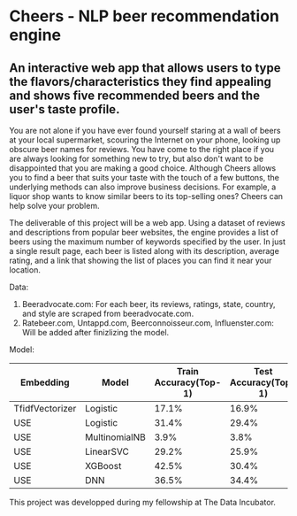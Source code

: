 # Cheers - NLP beer recommendation engine

## An interactive web app that allows users to type the flavors/characteristics they find appealing and shows five recommended beers and the user's taste profile.

You are not alone if you have ever found yourself staring at a wall of beers at your local supermarket, scouring the Internet on your phone, looking up obscure beer names for reviews. You have come to the right place if you are always looking for something new to try, but also don't want to be disappointed that you are making a good choice. Although Cheers allows you to find a beer that suits your taste with the touch of a few buttons, the underlying methods can also improve business decisions. For example, a liquor shop wants to know similar beers to its top-selling ones? Cheers can help solve your problem.


The deliverable of this project will be a web app. Using a dataset of reviews and descriptions from popular beer websites, the engine provides a list of beers using the maximum number of keywords specified by the user.  In just a single result page, each beer is listed along with its description, average rating, and a link that showing the list of places you can find it near your location.

Data:

  1. Beeradvocate.com: For each beer, its reviews, ratings, state,	country, and	style are scraped from beeradvocate.com.
  2. Ratebeer.com, Untappd.com, Beerconnoisseur.com, Influenster.com: Will be added after finizlizing the model.

Model:

| Embedding | Model | Train Accuracy(Top-1) | Test Accuracy(Top-1) | Train Accuracy(Top-5) | Test Accuracy(Top-5) |
| --- | --- | --- | --- | --- | --- |
| TfidfVectorizer | Logistic | 17.1% | 16.9% | 34.9% | 34.5% |
| USE | Logistic | 31.4% | 29.4% | 54.5% | 54.4% |
| USE | MultinomialNB | 3.9% | 3.8% | 11.5% | 11.4% |
| USE | LinearSVC | 29.2% | 25.9% | 51.3% | 50.1% |
| USE | XGBoost | 42.5% | 30.4% | 72.1% | 55.9% |
| USE | DNN | 36.5% | 34.4% | 59.9% | 59.2% |

This project was developped during my fellowship at The Data Incubator.
